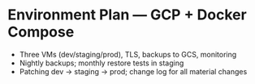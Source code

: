 # Environment Plan — GCP + Docker Compose

- Three VMs (dev/staging/prod), TLS, backups to GCS, monitoring
- Nightly backups; monthly restore tests in staging
- Patching dev → staging → prod; change log for all material changes
